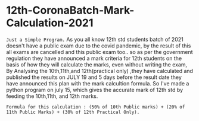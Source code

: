 # 12th-CoronaBatch-Mark-Calculation-2021

`Just a Simple Program.`
As you all know 12th std students batch of 2021 doesn't have a public exam due to the covid pandemic, by the result of this all exams are cancelled and this public exam too..
so as per the government regulation they have announced a mark criteria for 12th students on the basis of how they will calculate the marks, even without writing the exam,
By Analysing the 10th,11th,and 12th(practical only) ,they have calculated and published the results on JULY 19 and 5 days before the result date they have announced this plan with the mark calcultion formula.
So I've made a python program on july 15, which gives the accurate mark of 12th std by feeding the 10th,11th, and 12th marks.

`Formula for this calculation : (50% of 10th Public marks) + (20% of 11th Public Marks) + (30% of 12th Practical Only).`
